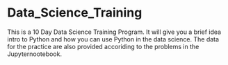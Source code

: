 # Data_Science_Training
This is a 10 Day Data Science Training Program. It will give you a brief idea intro to Python and how you can use Python in the data science. 
The data for the practice are also provided accoriding to the problems in the Jupyternootebook.
